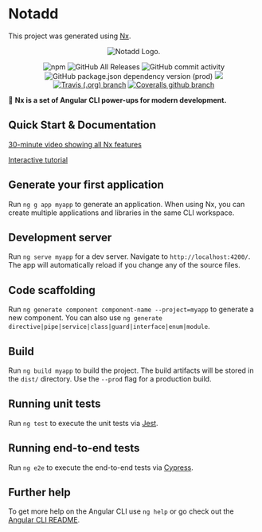 # Notadd



This project was generated using [Nx](https://nx.dev).


<p align="center"><img src="https://www.notadd.com/src/notado_logo420x96.svg" alt="Notadd Logo."></p>

<p align="center">
<img alt="npm" src="https://img.shields.io/npm/v/@nestjs/core.svg?style=flat-square">
<img alt="GitHub All Releases" src="https://img.shields.io/github/downloads/notadd/notadd/total.svg?style=flat-square">
<img alt="GitHub commit activity" src="https://img.shields.io/github/commit-activity/m/notadd/notadd.svg?style=flat-square">
<img alt="GitHub package.json dependency version (prod)" src="https://img.shields.io/github/package-json/dependency-version/notadd/notadd/@nestjs/core.svg?style=flat-square">
<a href="https://jq.qq.com/?_wv=1027&k=5qVzRh4" title="Notadd 官方技术交流群"><img src="https://img.shields.io/badge/QQ%20Group-321735506-6782d6.svg?style=flat-square"></a>
<a href="https://travis-ci.org/notadd/notadd/" title="Build Status"><img alt="Travis (.org) branch" src="https://img.shields.io/travis/notadd/notadd/feature/sso.svg?style=flat-square"></a>
<a href='https://coveralls.io/github/notadd/notadd?branch=master'><img alt="Coveralls github branch" src="https://img.shields.io/coveralls/github/notadd/notadd/feature/sso.svg?style=flat-square"></a>
<!--<img src='https://coveralls.io/repos/github/notadd/notadd/badge.svg?branch=master' alt='Coverage Status' /> -->

</p>

🔎 **Nx is a set of Angular CLI power-ups for modern development.**

## Quick Start & Documentation

[30-minute video showing all Nx features](https://nx.dev/getting-started/what-is-nx)

[Interactive tutorial](https://nx.dev/tutorial/01-create-application)

## Generate your first application

Run `ng g app myapp` to generate an application. When using Nx, you can create multiple applications and libraries in the same CLI workspace.

## Development server

Run `ng serve myapp` for a dev server. Navigate to `http://localhost:4200/`. The app will automatically reload if you change any of the source files.

## Code scaffolding

Run `ng generate component component-name --project=myapp` to generate a new component. You can also use `ng generate directive|pipe|service|class|guard|interface|enum|module`.

## Build

Run `ng build myapp` to build the project. The build artifacts will be stored in the `dist/` directory. Use the `--prod` flag for a production build.

## Running unit tests

Run `ng test` to execute the unit tests via [Jest](https://karma-runner.github.io).

## Running end-to-end tests

Run `ng e2e` to execute the end-to-end tests via [Cypress](http://www.protractortest.org/).

## Further help

To get more help on the Angular CLI use `ng help` or go check out the [Angular CLI README](https://github.com/angular/angular-cli/blob/master/README.md).

